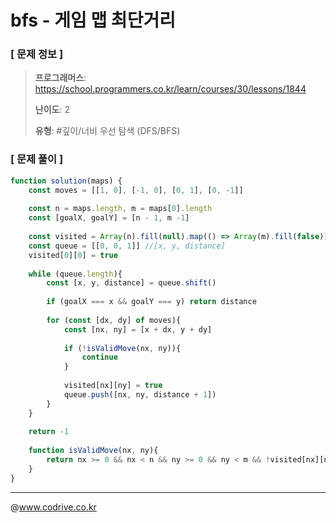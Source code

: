 # bfs - 게임 맵 최단거리

### [ 문제 정보 ]
> **프로그래머스**: https://school.programmers.co.kr/learn/courses/30/lessons/1844
> 
> **난이도**: 2
>
> **유형**: #깊이/너비 우선 탐색 (DFS/BFS)


### [ 문제 풀이 ]
```JavaScript
function solution(maps) {
    const moves = [[1, 0], [-1, 0], [0, 1], [0, -1]]
    
    const n = maps.length, m = maps[0].length
    const [goalX, goalY] = [n - 1, m -1]
    
    const visited = Array(n).fill(null).map(() => Array(m).fill(false))
    const queue = [[0, 0, 1]] //[x, y, distance]
    visited[0][0] = true
    
    while (queue.length){
        const [x, y, distance] = queue.shift()
        
        if (goalX === x && goalY === y) return distance
        
        for (const [dx, dy] of moves){
            const [nx, ny] = [x + dx, y + dy]
            
            if (!isValidMove(nx, ny)){
                continue
            }
            
            visited[nx][ny] = true
            queue.push([nx, ny, distance + 1])
        }
    }
    
    return -1
    
    function isValidMove(nx, ny){
        return nx >= 0 && nx < n && ny >= 0 && ny < m && !visited[nx][ny] && maps[nx][ny] === 1
    }
}
```


---
@www.codrive.co.kr